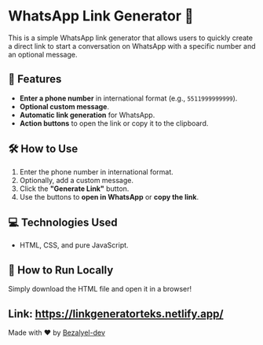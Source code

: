 # WhatsApp Link Generator 📱

This is a simple WhatsApp link generator that allows users to quickly create a direct link to start a conversation on WhatsApp with a specific number and an optional message.

## 🚀 Features
- **Enter a phone number** in international format (e.g., `5511999999999`).
- **Optional custom message**.
- **Automatic link generation** for WhatsApp.
- **Action buttons** to open the link or copy it to the clipboard.

## 🛠 How to Use
1. Enter the phone number in international format.
2. Optionally, add a custom message.
3. Click the **"Generate Link"** button.
4. Use the buttons to **open in WhatsApp** or **copy the link**.

## 💻 Technologies Used
- HTML, CSS, and pure JavaScript.

## 📂 How to Run Locally
Simply download the HTML file and open it in a browser!

Link: https://linkgeneratorteks.netlify.app/
---

Made with ❤️ by [Bezalyel-dev](https://github.com/bezalyel-dev)
